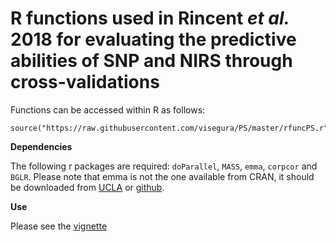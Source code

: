 # R functions used in Rincent *et al.* 2018 for evaluating the predictive abilities of SNP and NIRS through cross-validations

Functions can be accessed within R as follows:

```
source("https://raw.githubusercontent.com/visegura/PS/master/rfuncPS.r")
```

**Dependencies**

The following r packages are required: `doParallel`, `MASS`, `emma`, `corpcor` and `BGLR`. Please note that emma is not the one available from CRAN, it should be downloaded from [UCLA](http://mouse.cs.ucla.edu/emma/) or [github](https://github.com/Gregor-Mendel-Institute/mlmm/files/1356516/emma_1.1.2.tar.gz).

**Use**

Please see the [vignette]() 
